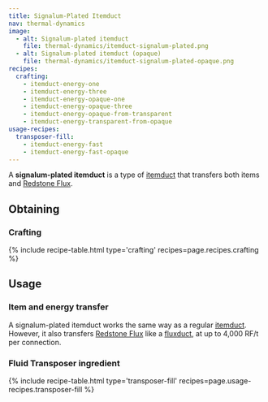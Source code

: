 ```yaml
---
title: Signalum-Plated Itemduct
nav: thermal-dynamics
image:
  - alt: Signalum-plated itemduct
    file: thermal-dynamics/itemduct-signalum-plated.png
  - alt: Signalum-plated itemduct (opaque)
    file: thermal-dynamics/itemduct-signalum-plated-opaque.png
recipes:
  crafting:
    - itemduct-energy-one
    - itemduct-energy-three
    - itemduct-energy-opaque-one
    - itemduct-energy-opaque-three
    - itemduct-energy-opaque-from-transparent
    - itemduct-energy-transparent-from-opaque
usage-recipes:
  transposer-fill:
    - itemduct-energy-fast
    - itemduct-energy-fast-opaque
---
```


A **signalum-plated itemduct** is a type of [itemduct](/docs/itemduct/) that
transfers both items and [Redstone Flux](/docs/redstone-flux/).


Obtaining
---------

### Crafting
{% include recipe-table.html type='crafting' recipes=page.recipes.crafting %}


Usage
-----

### Item and energy transfer
A signalum-plated itemduct works the same way as a regular
[itemduct](/docs/itemduct/). However, it also transfers [Redstone
Flux](/docs/redstone-flux/) like a [fluxduct](/docs/fluxducts/), at up to 4,000
RF/t per connection.

### Fluid Transposer ingredient
{% include recipe-table.html type='transposer-fill' recipes=page.usage-recipes.transposer-fill %}
